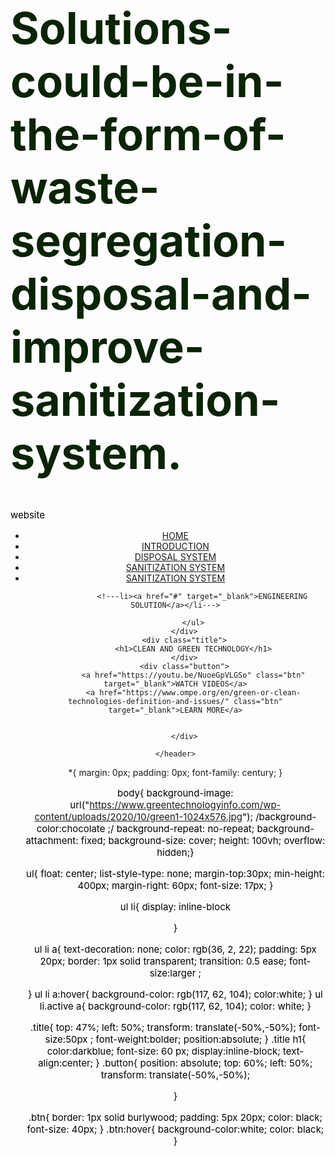 # Solutions-could-be-in-the-form-of-waste-segregation-disposal-and-improve-sanitization-system.
website
<!DOCTYPE html>
<html lang="en">
<head>
    <meta charset="UTF-8">
    <meta name="viewport" content="width=device-width, initial-scale=1.0">
    <title>clean and green technology</title>
    <link rel="stylesheet" href="hackathon.css">
</head>
<body>
    <header>
        <div class="main">
            <ul>
                <li class="active"><a href="hackathon.html">HOME</a></li>
                <li><a href="http://127.0.0.1:5500/python/pg1.html" target="_blank">INTRODUCTION</a></li>
                <li><a href="#" target="_blank">DISPOSAL SYSTEM</a></li>
                <li><a href="#" target="_blank">SANITIZATION SYSTEM</a></li>
                <li><a href="#" target="_blank">SANITIZATION SYSTEM</a></li>
                
                <!---li><a href="#" target="_blank">ENGINEERING SOLUTION</a></li--->
                
            </ul>
        </div>
        <div class="title">
            <h1>CLEAN AND GREEN TECHNOLOGY</h1>
        </div>
        <div class="button">
            <a href="https://youtu.be/NuoeGpVLGSo" class="btn" target="_blank">WATCH VIDEOS</a>
            <a href="https://www.ompe.org/en/green-or-clean-technologies-definition-and-issues/" class="btn" target="_blank">LEARN MORE</a>
            

        </div>
        
    </header>
</body>
</html>
*{
    margin: 0px;
    padding: 0px;
    font-family: century;
}

body{
    background-image: url("https://www.greentechnologyinfo.com/wp-content/uploads/2020/10/green1-1024x576.jpg");
    /background-color:chocolate ;/
    background-repeat: no-repeat;
    background-attachment: fixed;
    background-size: cover;
    height: 100vh;
    overflow: hidden;}

ul{
    float: center;
    list-style-type: none;
    margin-top:30px;
    min-height: 400px;
    margin-right: 60px;
    font-size: 17px;
}

ul li{
    display: inline-block

}

ul li a{
    text-decoration: none;
    color: rgb(36, 2, 22);
    padding: 5px 20px;
    border: 1px solid transparent;
    transition: 0.5 ease;
    font-size:larger ;


}
ul li a:hover{
    background-color: rgb(117, 62, 104);
    color:white;
}
ul li.active a{
    background-color: rgb(117, 62, 104);
    color: white;
}

.title{
    top: 47%;
    left: 50%;
    transform: translate(-50%,-50%);
    font-size:50px ;
    font-weight:bolder;
    position:absolute;
}
.title h1{
    color:darkblue;
    font-size: 60 px;
    display:inline-block;
    text-align:center;
}
.button{
    position: absolute;
    top: 60%;
    left: 50%;
    transform: translate(-50%,-50%);

}

.btn{
    border: 1px solid burlywood;
    padding: 5px 20px;
    color: black;
    font-size: 40px;
}
.btn:hover{
    background-color:white;
    color: black;
}


<!DOCTYPE html>
<html lang="en">
<head>
    <meta charset="UTF-8">
    <meta name="viewport" content="width=device-width, initial-scale=1.0">
    <title>Natural source</title>
    <style>
        body{
            background-image:url("https://cmmonline.com/wp-content/uploads/04-2017-green-school-detail-1200x627.jpg");
            background-repeat: no-repeat;
            background-attachment: fixed;
            background-size: cover;
            height: 100vh;
            overflow: hidden;
            
;
             
        }
        h1{
            font-size:70px;
            color: rgb(10, 36, 3);
        }
        p{
            font-size: 15px;
            color: rgb(0, 0, 0);
            background-blend-mode: hue;
    }
        ol li{
            font-size: 20px;
            color: rgb(26, 25, 25);
            background-blend-mode: lighten;}
    </style>
</head>
<body>
    <h1>INTRODUCTION </h1>
    <p><ol>
        <li><b>Renewable Energy <br> </b>
            Clean energy sources such as solar, wind, hydroelectric, and geothermal power offer sustainable alternatives to fossil fuels, which are major contributors to climate change and air pollution. Renewable energy technologies harness the natural power of the sun, wind, and water to generate electricity without emitting greenhouse gases or other harmful pollutants 
          
        </li><br><br>
        <li><b>Energy Efficiency<br></b>
            Improving energy efficiency is a fundamental aspect of clean technology. Energy-efficient technologies and practices reduce energy 
</html>consumption in buildings, appliances, vehicles, and industrial processes, leading to lower operating costs and decreased environmental<br> <br> </li>
            <li><b>Smart Grids and Energy Storage</b>
                Smart grid technologies integrate renewable energy sources, energy storage systems, and advanced monitoring and control systems to optimize the efficiency, reliability, and resilience of the electrical grid. Energy storage technologies such as batteries, pumped hydro, and thermal storage enable the integration of intermittent renewable energy sources and support grid stability.<br> <br> </li>
                <li><b>Sustainable Transportation:<br></b>
                    Green transportation solutions, such as electric vehicles (EVs), hybrid vehicles, and public transit systems, aim to reduce dependence on fossil fuels and minimize emissions from the transportation sector. Advances in battery technology, lightweight materials, and intelligent transportation systems are driving innovation in sustainable mobility.<br> <br></li>
   
        </ol>

    </p>
</body>
